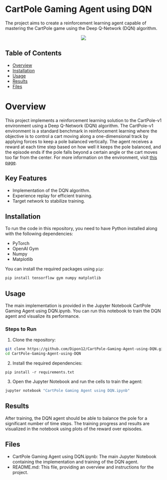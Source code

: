 # CartPole Gaming Agent using DQN
The project aims to create a reinforcement learning agent capable of mastering the CartPole game using the Deep Q-Network (DQN) algorithm.

<div align="center"><img src="https://github.com/user-attachments/assets/1e7eb842-f078-4dc2-a596-c3de96803724"></div>

## Table of Contents

- [Overview](#overview)
- [Installation](#installation)
- [Usage](#usage)
- [Results](#results)
- [Files](#files)

# Overview

This project implements a reinforcement learning solution to the CartPole-v1 environment using a Deep Q-Network (DQN) algorithm. The CartPole-v1 environment is a standard benchmark in reinforcement learning where the objective is to control a cart moving along a one-dimensional track by applying forces to keep a pole balanced vertically. The agent receives a reward at each time step based on how well it keeps the pole balanced, and the episode ends if the pole falls beyond a certain angle or the cart moves too far from the center. For more information on the environment, visit [this page](https://gymnasium.farama.org/environments/classic_control/cart_pole/).

## Key Features

- Implementation of the DQN algorithm.
- Experience replay for efficient training.
- Target network to stabilize training. 

## Installation

To run the code in this repository, you need to have Python installed along with the following dependencies:

- PyTorch
- OpenAI Gym
- Numpy
- Matplotlib

You can install the required packages using `pip`:

```bash
pip install tensorflow gym numpy matplotlib
```

## Usage
The main implementation is provided in the Jupyter Notebook CartPole Gaming Agent using DQN.ipynb. You can run this notebook to train the DQN agent and visualize its performance.

### Steps to Run
1. Clone the repository:
```bash
git clone https://github.com/Dipon12/CartPole-Gaming-Agent-using-DQN.git
cd CartPole-Gaming-Agent-using-DQN
```
2. Install the required dependencies:
```
pip install -r requirements.txt
```
3. Open the Jupyter Notebook and run the cells to train the agent:
```bash
jupyter notebook "CartPole Gaming Agent using DQN.ipynb"
```

## Results
After training, the DQN agent should be able to balance the pole for a significant number of time steps. The training progress and results are visualized in the notebook using plots of the reward over episodes.

## Files
- CartPole Gaming Agent using DQN.ipynb: The main Jupyter Notebook containing the implementation and training of the DQN agent.
- README.md: This file, providing an overview and instructions for the project.


